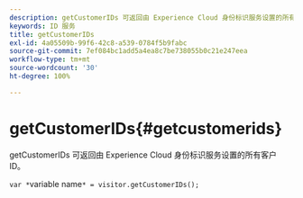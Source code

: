 ```yaml
---
description: getCustomerIDs 可返回由 Experience Cloud 身份标识服务设置的所有客户 ID。
keywords: ID 服务
title: getCustomerIDs
exl-id: 4a05509b-99f6-42c8-a539-0784f5b9fabc
source-git-commit: 7ef084bc1add5a4ea8c7be738055b0c21e247eea
workflow-type: tm+mt
source-wordcount: '30'
ht-degree: 100%

---
```


# getCustomerIDs{#getcustomerids}

getCustomerIDs 可返回由 Experience Cloud 身份标识服务设置的所有客户 ID。

<!--
Is there anything else we can say about this??
-->

`var *`variable name`* = visitor.getCustomerIDs();`
